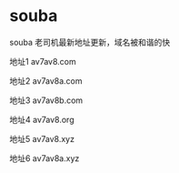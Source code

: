 # souba
souba
老司机最新地址更新，域名被和谐的快

地址1    av7av8.com

地址2          av7av8a.com
          
地址3           av7av8b.com   
          
地址4           av7av8.org     
          
地址5          av7av8.xyz    
          
地址6           av7av8a.xyz

